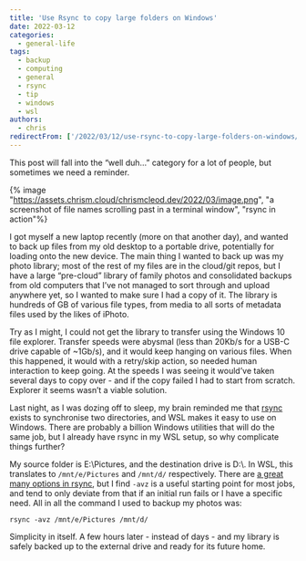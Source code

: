 ```yaml
---
title: 'Use Rsync to copy large folders on Windows'
date: 2022-03-12
categories:
  - general-life
tags:
  - backup
  - computing
  - general
  - rsync
  - tip
  - windows
  - wsl
authors:
  - chris
redirectFrom: ['/2022/03/12/use-rsync-to-copy-large-folders-on-windows/']
---
```


This post will fall into the “well duh…” category for a lot of people, but sometimes we need a reminder.

{% image "https://assets.chrism.cloud/chrismcleod.dev/2022/03/image.png", "a screenshot of file names scrolling past in a terminal window", "rsync in action"%}

I got myself a new laptop recently (more on that another day), and wanted to back up files from my old desktop to a portable drive, potentially for loading onto the new device. The main thing I wanted to back up was my photo library; most of the rest of my files are in the cloud/git repos, but I have a large “pre-cloud” library of family photos and consolidated backups from old computers that I’ve not managed to sort through and upload anywhere yet, so I wanted to make sure I had a copy of it. The library is hundreds of GB of various file types, from media to all sorts of metadata files used by the likes of iPhoto.

Try as I might, I could not get the library to transfer using the Windows 10 file explorer. Transfer speeds were abysmal (less than 20Kb/s for a USB-C drive capable of ~1Gb/s), and it would keep hanging on various files. When this happened, it would with a retry/skip action, so needed human interaction to keep going. At the speeds I was seeing it would’ve taken several days to copy over - and if the copy failed I had to start from scratch. Explorer it seems wasn’t a viable solution.

Last night, as I was dozing off to sleep, my brain reminded me that [rsync](https://rsync.samba.org/) exists to synchronise two directories, and WSL makes it easy to use on Windows. There are probably a billion Windows utilities that will do the same job, but I already have rsync in my WSL setup, so why complicate things further?

My source folder is E:\\Pictures, and the destination drive is D:\\. In WSL, this translates to `/mnt/e/Pictures` and `/mnt/d/` respectively. There are [a great many options in rsync](https://linux.die.net/man/1/rsync), but I find `-avz` is a useful starting point for most jobs, and tend to only deviate from that if an initial run fails or I have a specific need. All in all the command I used to backup my photos was:

`rsync -avz /mnt/e/Pictures /mnt/d/`

Simplicity in itself. A few hours later - instead of days - and my library is safely backed up to the external drive and ready for its future home.
